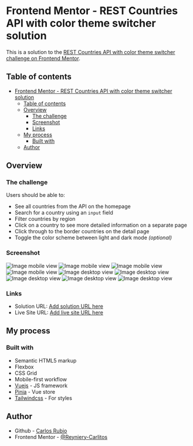 # Frontend Mentor - REST Countries API with color theme switcher solution

This is a solution to the [REST Countries API with color theme switcher challenge on Frontend Mentor](https://www.frontendmentor.io/challenges/rest-countries-api-with-color-theme-switcher-5cacc469fec04111f7b848ca). 

## Table of contents

- [Frontend Mentor - REST Countries API with color theme switcher solution](#frontend-mentor---rest-countries-api-with-color-theme-switcher-solution)
  - [Table of contents](#table-of-contents)
  - [Overview](#overview)
    - [The challenge](#the-challenge)
    - [Screenshot](#screenshot)
    - [Links](#links)
  - [My process](#my-process)
    - [Built with](#built-with)
  - [Author](#author)

## Overview

### The challenge

Users should be able to:

- See all countries from the API on the homepage
- Search for a country using an `input` field
- Filter countries by region
- Click on a country to see more detailed information on a separate page
- Click through to the border countries on the detail page
- Toggle the color scheme between light and dark mode *(optional)*

### Screenshot

![Image mobile view](./public/screenshots/m1.png)
![Image mobile view](./public/screenshots/m2.png)
![Image mobile view](./public/screenshots/m3.png)
![Image mobile view](./public/screenshots/m4.png)
![Image desktop view](./public/screenshots/d1.png)
![Image desktop view](./public/screenshots/d2.png)
![Image desktop view](./public/screenshots/d3.png)
![Image desktop view](./public/screenshots/d4.png)
![Image desktop view](./public/screenshots/d5.png)

### Links

- Solution URL: [Add solution URL here](https://your-solution-url.com)
- Live Site URL: [Add live site URL here](https://your-live-site-url.com)

## My process

### Built with

- Semantic HTML5 markup
- Flexbox
- CSS Grid
- Mobile-first workflow
- [Vuejs](https://vuejs.org/) - JS framework
- [Pinia](https://pinia.vuejs.org/) - Vue store
- [Tailwindcss](https://tailwindcss.com/) - For styles

## Author

- Github - [Carlos Rubio](https://www.github.com/Reyniery-Carlitos)
- Frontend Mentor - [@Reyniery-Carlitos](https://www.frontendmentor.io/profile/Reyniery-Carlitos)